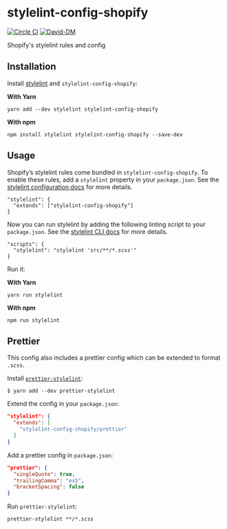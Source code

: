 # stylelint-config-shopify
[![Circle CI](https://circleci.com/gh/Shopify/stylelint-config-shopify.svg?style=shield)](https://circleci.com/gh/Shopify/stylelint-config-shopify)
[![David-DM](https://david-dm.org/shopify/stylelint-config-shopify.svg)](https://david-dm.org/Shopify/stylelint-config-shopify)

Shopify's stylelint rules and config

## Installation

Install [stylelint](https://stylelint.io/) and `stylelint-config-shopify`:

**With Yarn**
```
yarn add --dev stylelint stylelint-config-shopify
```

**With npm**
```
npm install stylelint stylelint-config-shopify --save-dev
```


## Usage
Shopify’s stylelint rules come bundled in `stylelint-config-shopify`. To enable these rules, add a `stylelint` property in your `package.json`. See the [stylelint configuration docs](https://stylelint.io/user-guide/configuration/) for more details.
```
"stylelint": {
  "extends": ["stylelint-config-shopify"]
}
```

Now you can run stylelint by adding the following linting script to your `package.json`. See the [stylelint CLI docs](https://stylelint.io/user-guide/cli/) for more details.
```
"scripts": {
  "stylelint": "stylelint 'src/**/*.scss'"
}
```
Run it:

**With Yarn**
```
yarn run stylelint
```

**With npm**
```
npm run stylelint
```

## Prettier

This config also includes a prettier config which can be extended to format `.scss`.

Install [`prettier-stylelint`](https://github.com/hugomrdias/prettier-stylelint):

```
$ yarn add --dev prettier-stylelint
```

Extend the config in your `package.json`:

```json
"stylelint": {
  "extends": [
    "stylelint-config-shopify/prettier"
  ]
}
```

Add a prettier config in `package.json`:

```json
"prettier": {
  "singleQuote": true,
  "trailingComma": "es5",
  "bracketSpacing": false
}
```

Run `prettier-stylelint`:

```
prettier-stylelint **/*.scss
```
